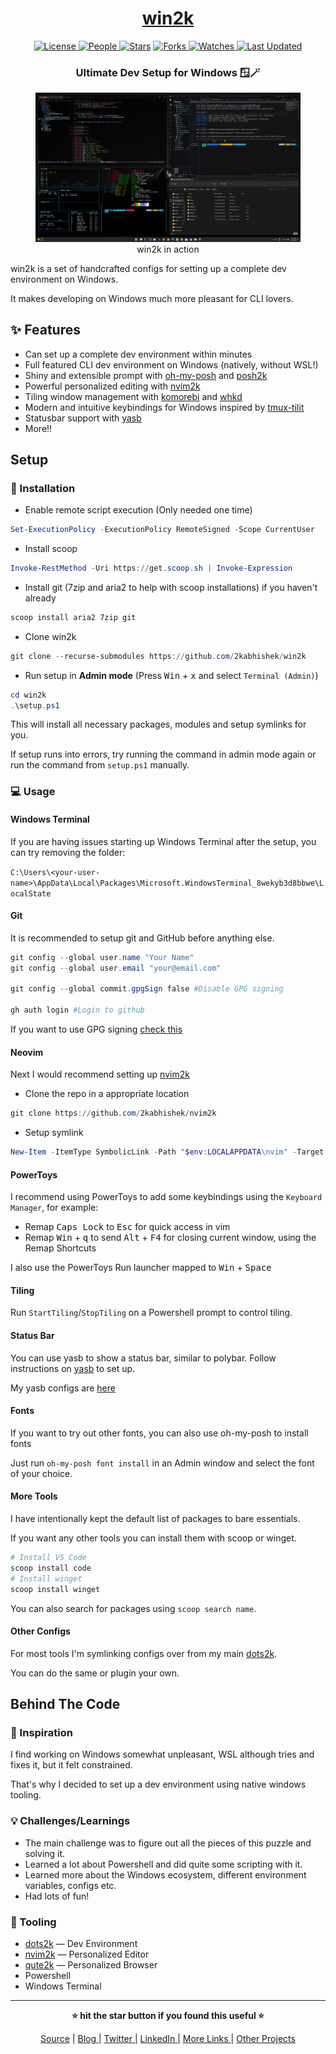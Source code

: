 <div align = "center">

<h1><a href="https://github.com/2kabhishek/win2k">win2k</a></h1>

<a href="https://github.com/2KAbhishek/win2k/blob/main/LICENSE">
<img alt="License" src="https://img.shields.io/github/license/2kabhishek/win2k?style=flat&color=eee&label="> </a>

<a href="https://github.com/2KAbhishek/win2k/graphs/contributors">
<img alt="People" src="https://img.shields.io/github/contributors/2kabhishek/win2k?style=flat&color=ffaaf2&label=People"> </a>

<a href="https://github.com/2KAbhishek/win2k/stargazers">
<img alt="Stars" src="https://img.shields.io/github/stars/2kabhishek/win2k?style=flat&color=98c379&label=Stars"></a>

<a href="https://github.com/2KAbhishek/win2k/network/members">
<img alt="Forks" src="https://img.shields.io/github/forks/2kabhishek/win2k?style=flat&color=66a8e0&label=Forks"> </a>

<a href="https://github.com/2KAbhishek/win2k/watchers">
<img alt="Watches" src="https://img.shields.io/github/watchers/2kabhishek/win2k?style=flat&color=f5d08b&label=Watches"> </a>

<a href="https://github.com/2KAbhishek/win2k/pulse">
<img alt="Last Updated" src="https://img.shields.io/github/last-commit/2kabhishek/win2k?style=flat&color=e06c75&label="> </a>

<h3>Ultimate Dev Setup for Windows 🪟🪄</h3>

<figure>
  <img src="images/screenshot.png" alt="win2k in action">
  <br/>
  <figcaption>win2k in action</figcaption>
</figure>

</div>

win2k is a set of handcrafted configs for setting up a complete dev environment on Windows.

It makes developing on Windows much more pleasant for CLI lovers.

## ✨ Features

- Can set up a complete dev environment within minutes
- Full featured CLI dev environment on Windows (natively, without WSL!)
- Shiny and extensible prompt with [oh-my-posh](https://ohmyposh.dev/) and [posh2k](https://github.com/2kabhishek/posh2k)
- Powerful personalized editing with [nvim2k](https://github.com/2kabhishek/nvim2k)
- Tiling window management with [komorebi](https://github.com/LGUG2Z/komorebi) and [whkd](https://github.com/LGUG2Z/whkd)
- Modern and intuitive keybindings for Windows inspired by [tmux-tilit](https://github.com/2kabhishek/tmux-tilit)
- Statusbar support with [yasb](https://github.com/denBot/yasb)
- More!!

## Setup

### 🚀 Installation

- Enable remote script execution (Only needed one time)

```powershell
Set-ExecutionPolicy -ExecutionPolicy RemoteSigned -Scope CurrentUser
```

- Install scoop

```powershell
Invoke-RestMethod -Uri https://get.scoop.sh | Invoke-Expression
```

- Install git (7zip and aria2 to help with scoop installations) if you haven't already

```powershell
scoop install aria2 7zip git
```

- Clone win2k

```powershell
git clone --recurse-submodules https://github.com/2kabhishek/win2k
```

- Run setup in **Admin mode** (Press <kbd>Win</kbd> + <kbd>x</kbd> and select `Terminal (Admin)`)

```powershell
cd win2k
.\setup.ps1
```

This will install all necessary packages, modules and setup symlinks for you.

If setup runs into errors, try running the command in admin mode again or run the command from `setup.ps1` manually.

### 💻 Usage

#### Windows Terminal

If you are having issues starting up Windows Terminal after the setup, you can try removing the folder:

`C:\Users\<your-user-name>\AppData\Local\Packages\Microsoft.WindowsTerminal_8wekyb3d8bbwe\LocalState`

#### Git

It is recommended to setup git and GitHub before anything else.

```powershell
git config --global user.name "Your Name"
git config --global user.email "your@email.com"

git config --global commit.gpgSign false #Disable GPG signing

gh auth login #Login to github
```

If you want to use GPG signing [check this](https://docs.github.com/en/authentication/managing-commit-signature-verification/adding-a-new-gpg-key-to-your-github-account)

#### Neovim

Next I would recommend setting up [nvim2k](https://github.com/2kabhishek/nvim2k)

- Clone the repo in a appropriate location

```powershell
git clone https://github.com/2kabhishek/nvim2k
```

- Setup symlink

```powershell
New-Item -ItemType SymbolicLink -Path "$env:LOCALAPPDATA\nvim" -Target "$PWD\nvim2k" -Force
```

#### PowerToys

I recommend using PowerToys to add some keybindings using the `Keyboard Manager`, for example:

- Remap <kbd>Caps Lock</kbd> to <kbd>Esc</kbd> for quick access in vim
- Remap <kbd>Win</kbd> + <kbd>q</kbd> to send <kbd>Alt</kbd> + <kbd>F4</kbd> for closing current window, using the Remap Shortcuts

I also use the PowerToys Run launcher mapped to <kbd>Win</kbd> + <kbd>Space</kbd>

#### Tiling

Run `StartTiling`/`StopTiling` on a Powershell prompt to control tiling.

#### Status Bar

You can use yasb to show a status bar, similar to polybar.
Follow instructions on [yasb](https://github.com/denBot/yasb) to set up.

My yasb configs are [here](https://github.com/2KAbhishek/win2k/tree/main/config/yasb)

#### Fonts

If you want to try out other fonts, you can also use oh-my-posh to install fonts

Just run `oh-my-posh font install` in an Admin window and select the font of your choice.

#### More Tools

I have intentionally kept the default list of packages to bare essentials.

If you want any other tools you can install them with scoop or winget.

```powershell
# Install VS Code
scoop install code
# Install winget
scoop install winget
```

You can also search for packages using `scoop search name`.

#### Other Configs

For most tools I'm symlinking configs over from my main [dots2k](https://github.com/2kabhishek/dots2k).

You can do the same or plugin your own.

## Behind The Code

### 🌈 Inspiration

I find working on Windows somewhat unpleasant, WSL although tries and fixes it, but it felt constrained.

That's why I decided to set up a dev environment using native windows tooling.

### 💡 Challenges/Learnings

- The main challenge was to figure out all the pieces of this puzzle and solving it.
- Learned a lot about Powershell and did quite some scripting with it.
- Learned more about the Windows ecosystem, different environment variables, configs etc.
- Had lots of fun!

### 🧰 Tooling

- [dots2k](https://github.com/2kabhishek/dots2k) — Dev Environment
- [nvim2k](https://github.com/2kabhishek/nvim2k) — Personalized Editor
- [qute2k](https://github.com/2kabhishek/qute2k) — Personalized Browser
- Powershell
- Windows Terminal

<hr>

<div align="center">

<strong>⭐ hit the star button if you found this useful ⭐</strong><br>

<a href="https://github.com/2KAbhishek/win2k">Source</a>
| <a href="https://2kabhishek.github.io/blog" target="_blank">Blog </a>
| <a href="https://twitter.com/2kabhishek" target="_blank">Twitter </a>
| <a href="https://linkedin.com/in/2kabhishek" target="_blank">LinkedIn </a>
| <a href="https://2kabhishek.github.io/links" target="_blank">More Links </a>
| <a href="https://2kabhishek.github.io/projects" target="_blank">Other Projects </a>

</div>
